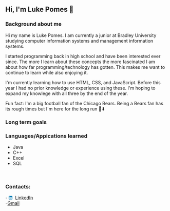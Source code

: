 ## Hi, I'm Luke Pomes 👋

### Background about me
Hi my name is Luke Pomes. I am currently a junior at Bradley University studying computer information systems and management information systems.

I started programming back in high school and have been interested ever since. The more I learn about these concepts the more fascinated I am about how far programming/technology has gotten. This makes me want to continue to learn while also enjoying it.

I'm currently learning how to use HTML, CSS, and JavaScript. Before this year I had no prior knowledge or experience using these. I'm hoping to expand my knowlege with all three by the end of the year.

Fun fact: I'm a big football fan of the Chicago Bears. Being a Bears fan has its rough times but I'm here for the long run 🐻⬇

### Long term goals

### Languages/Appications learned
* Java
* C++
* Excel
* SQL
<br>

### Contacts:
-<img src="Linkedin-logo.png" style="width: 20px;"> <a href="www.linkedin.com/in/luke-pomes-9ab721250" target="_blank">LinkedIn</a> <br>
-<a href="mailto:lgpomes@gmail.com" target="_blank">Gmail</a>

